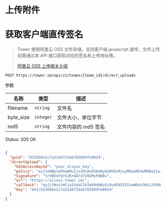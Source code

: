 # 上传附件

# 获取客户端直传签名


> Tower 使用阿里云 OSS 文件存储，支持客户端 javascript 直传，文件上传前需通过本 API 接口获取对应的签名和上传地址等。
>
>[阿里云 OSS 上传相关介绍](https://help.aliyun.com/document_detail/31925.html?spm=a2c4g.11186623.4.1.251f6e28B7NbtY)


```
POST https://tower.im/api/v1/teams/{team_id}/direct_uploads
```

参数

| 名称                      | 类型        | 描述               |
| ------------------------- | ----------- | ------------------ |
| filename | `string` | 文件名 |
| byte_size | `integer` | 文件大小，单位字节 |
| md5 | `string` | 文件内容的 md5 签名 |


Status: 200 OK

```json

{
  "guid": "d326b6e2c7a22d472dab783894fe0024",
  "directUpload": {
    "OSSAccessKeyId": "your_aliyun_key",
    "policy": "eyJleHBpcmF0aW9uIjoiMjAxOS0wNy0yNVQxMjoyMDowMS4wMDBaIiwiY29uZGl0aW9ucyI6W3siYnVja2V0IjoidG93ZXIyIn0sWyJlcSIsIiRrZXkiLCI2NDEvZDMyNmI2ZTJjN2EyMmQ0NzJkYWI3ODM4OTRmZTAwMjQiXV19",
    "Signature": "5r9OKoFQrkZKrAGFd7e9IMoP8N8=",
    "url": "https://alioss.tower.im/",
    "callback": "eyJjYWxsYmFja1VybCI6Imh0dHBzOi8vdG93ZXIuaW0vb3NzL2F0dGFjaG1lbnRzL2NhbGxiYWNrLmpzb24iLCJjYWxsYmFja0hvc3QiOiJ0b3dlci5pbSIsImNhbGxiYWNrQm9keSI6ImtleT0ke29iamVjdH1cdTAwMjZzaXplPSR7c2l6ZX1cdTAwMjZtaW1lVHlwZT0ke21pbWVUeXBlfVx1MDAyNmhlaWdodD0ke2ltYWdlSW5mby5oZWlnaHR9XHUwMDI2d2lkdGg9JHtpbWFnZUluZm8ud2lkdGh9XHUwMDI2ZmlsZW5hbWU9dGVzdC5wbmdcdTAwMjZhdHRmaWxlX2d1aWQ9ZDMyNmI2ZTJjN2EyMmQ0NzJkYWI3ODM4OTRmZTAwMjQiLCJjYWxsYmFja0JvZHlUeXBlIjoiYXBwbGljYXRpb24veC13d3ctZm9ybS11cmxlbmNvZGVkIn0=",
    "key": "641/d326b6e2c7a22d472dab783894fe0024"
  }
}
```

